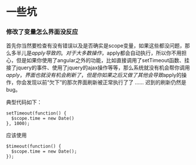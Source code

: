 # 一些坑
### 修改了变量怎么界面没反应
首先你当然要检查有没有错误以及是否确实是scope变量，如果这些都没问题，那么多半儿是$apply导致的。对于大多数操作，$apply都会自动执行，所以你不用担心，但是如果你使用了angular之外的功能，比如直接调用了setTimeout函数、挂接了jquery的事件、使用了jquery的ajax操作等等，那么系统就没有机会帮你调用$apply，界面也就没有机会刷新了，但是你如果之后又做了其他会导致$apply的操作，你会发现以前“欠下”的那次界面刷新被正常执行了了 …… 迟到的刷新仍然是bug。

典型代码如下：
```
setTimeout(function() {
  $scope.time = new Date()
}, 1000);
```

应该使用
```
$timeout(function() {
  $scope.time = new Date();
});
```
